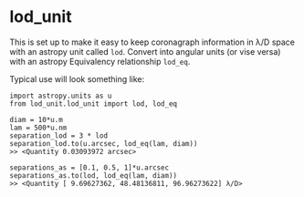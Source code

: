 # lod_unit
This is set up to make it easy to keep coronagraph information in λ/D space with an astropy unit called `lod`. Convert into angular units (or vise versa) with an astropy Equivalency relationship `lod_eq`.

Typical use will look something like:
```
import astropy.units as u
from lod_unit.lod_unit import lod, lod_eq

diam = 10*u.m
lam = 500*u.nm
separation_lod = 3 * lod
separation_lod.to(u.arcsec, lod_eq(lam, diam))
>> <Quantity 0.03093972 arcsec>

separations_as = [0.1, 0.5, 1]*u.arcsec
separations_as.to(lod, lod_eq(lam, diam))
>> <Quantity [ 9.69627362, 48.48136811, 96.96273622] λ/D>
```
